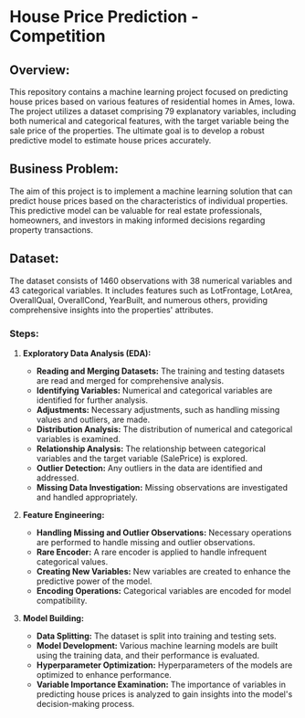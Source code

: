 # House Price Prediction - Competition

## Overview:

This repository contains a machine learning project focused on predicting house prices based on various features of residential homes in Ames, Iowa. The project utilizes a dataset comprising 79 explanatory variables, including both numerical and categorical features, with the target variable being the sale price of the properties. The ultimate goal is to develop a robust predictive model to estimate house prices accurately.

## Business Problem:

The aim of this project is to implement a machine learning solution that can predict house prices based on the characteristics of individual properties. This predictive model can be valuable for real estate professionals, homeowners, and investors in making informed decisions regarding property transactions.

## Dataset:

The dataset consists of 1460 observations with 38 numerical variables and 43 categorical variables. It includes features such as LotFrontage, LotArea, OverallQual, OverallCond, YearBuilt, and numerous others, providing comprehensive insights into the properties' attributes.

### Steps:

1. **Exploratory Data Analysis (EDA):**
    - **Reading and Merging Datasets:** The training and testing datasets are read and merged for comprehensive analysis.
    - **Identifying Variables:** Numerical and categorical variables are identified for further analysis.
    - **Adjustments:** Necessary adjustments, such as handling missing values and outliers, are made.
    - **Distribution Analysis:** The distribution of numerical and categorical variables is examined.
    - **Relationship Analysis:** The relationship between categorical variables and the target variable (SalePrice) is explored.
    - **Outlier Detection:** Any outliers in the data are identified and addressed.
    - **Missing Data Investigation:** Missing observations are investigated and handled appropriately.

2. **Feature Engineering:**
    - **Handling Missing and Outlier Observations:** Necessary operations are performed to handle missing and outlier observations.
    - **Rare Encoder:** A rare encoder is applied to handle infrequent categorical values.
    - **Creating New Variables:** New variables are created to enhance the predictive power of the model.
    - **Encoding Operations:** Categorical variables are encoded for model compatibility.

3. **Model Building:**
    - **Data Splitting:** The dataset is split into training and testing sets.
    - **Model Development:** Various machine learning models are built using the training data, and their performance is evaluated.
    - **Hyperparameter Optimization:** Hyperparameters of the models are optimized to enhance performance.
    - **Variable Importance Examination:** The importance of variables in predicting house prices is analyzed to gain insights into the model's decision-making process.

